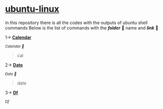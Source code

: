 # <ins>ubuntu-linux</ins>
in this repository there is all the codes with the outputs of ubuntu shell commands
Below is the list of commands with the ***folder*** 📂 name and ***link*** 🔗 

1-> [__<ins>Calendar</ins>__](https://github.com/varundevs/ubuntu-linux/tree/main/calendar)

<sub>*Calendar 📅*</sub>
> cal

2-> [__<ins>Date</ins>__](https://github.com/varundevs/ubuntu-linux/tree/main/date)

<sub>*Date 📅*</sub>
> date

3-> [__<ins>Df</ins>__](https://github.com/varundevs/ubuntu-linux/tree/main/df)

<sub>*Df*</sub>
